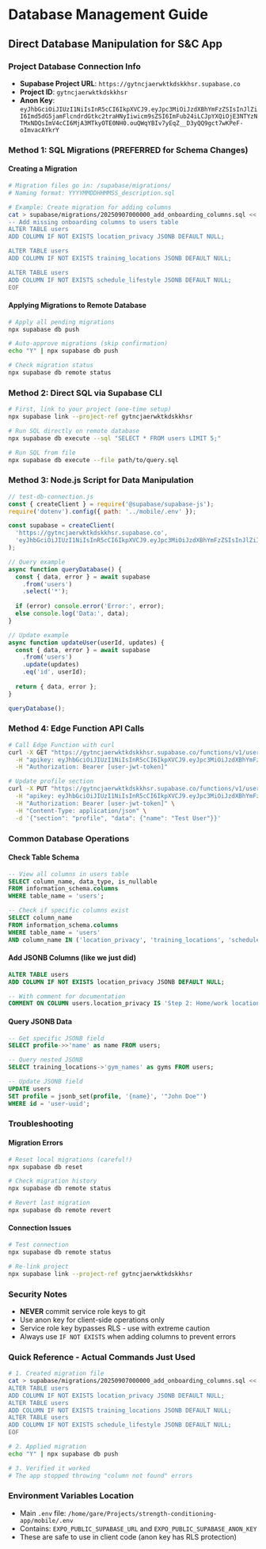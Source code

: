 # Database Management Guide
## Direct Database Manipulation for S&C App

### Project Database Connection Info
- **Supabase Project URL**: `https://gytncjaerwktkdskkhsr.supabase.co`
- **Project ID**: `gytncjaerwktkdskkhsr`
- **Anon Key**: `eyJhbGciOiJIUzI1NiIsInR5cCI6IkpXVCJ9.eyJpc3MiOiJzdXBhYmFzZSIsInJlZiI6Imd5dG5jamFlcndrdGtkc2traHNyIiwicm9sZSI6ImFub24iLCJpYXQiOjE3NTYzNTMxNDQsImV4cCI6MjA3MTkyOTE0NH0.ouQWqYBIv7yEqZ__D3yQQ9gct7wKPeF-oImvacAYkrY`

### Method 1: SQL Migrations (PREFERRED for Schema Changes)

#### Creating a Migration
```bash
# Migration files go in: /supabase/migrations/
# Naming format: YYYYMMDDHHMMSS_description.sql

# Example: Create migration for adding columns
cat > supabase/migrations/20250907000000_add_onboarding_columns.sql << 'EOF'
-- Add missing onboarding columns to users table
ALTER TABLE users 
ADD COLUMN IF NOT EXISTS location_privacy JSONB DEFAULT NULL;

ALTER TABLE users
ADD COLUMN IF NOT EXISTS training_locations JSONB DEFAULT NULL;

ALTER TABLE users
ADD COLUMN IF NOT EXISTS schedule_lifestyle JSONB DEFAULT NULL;
EOF
```

#### Applying Migrations to Remote Database
```bash
# Apply all pending migrations
npx supabase db push

# Auto-approve migrations (skip confirmation)
echo "Y" | npx supabase db push

# Check migration status
npx supabase db remote status
```

### Method 2: Direct SQL via Supabase CLI

```bash
# First, link to your project (one-time setup)
npx supabase link --project-ref gytncjaerwktkdskkhsr

# Run SQL directly on remote database
npx supabase db execute --sql "SELECT * FROM users LIMIT 5;"

# Run SQL from file
npx supabase db execute --file path/to/query.sql
```

### Method 3: Node.js Script for Data Manipulation

```javascript
// test-db-connection.js
const { createClient } = require('@supabase/supabase-js');
require('dotenv').config({ path: '../mobile/.env' });

const supabase = createClient(
  'https://gytncjaerwktkdskkhsr.supabase.co',
  'eyJhbGciOiJIUzI1NiIsInR5cCI6IkpXVCJ9.eyJpc3MiOiJzdXBhYmFzZSIsInJlZiI6Imd5dG5jamFlcndrdGtkc2traHNyIiwicm9sZSI6ImFub24iLCJpYXQiOjE3NTYzNTMxNDQsImV4cCI6MjA3MTkyOTE0NH0.ouQWqYBIv7yEqZ__D3yQQ9gct7wKPeF-oImvacAYkrY'
);

// Query example
async function queryDatabase() {
  const { data, error } = await supabase
    .from('users')
    .select('*');
  
  if (error) console.error('Error:', error);
  else console.log('Data:', data);
}

// Update example
async function updateUser(userId, updates) {
  const { data, error } = await supabase
    .from('users')
    .update(updates)
    .eq('id', userId);
  
  return { data, error };
}

queryDatabase();
```

### Method 4: Edge Function API Calls

```bash
# Call Edge Function with curl
curl -X GET "https://gytncjaerwktkdskkhsr.supabase.co/functions/v1/users/profile" \
  -H "apikey: eyJhbGciOiJIUzI1NiIsInR5cCI6IkpXVCJ9.eyJpc3MiOiJzdXBhYmFzZSIsInJlZiI6Imd5dG5jamFlcndrdGtkc2traHNyIiwicm9sZSI6ImFub24iLCJpYXQiOjE3NTYzNTMxNDQsImV4cCI6MjA3MTkyOTE0NH0.ouQWqYBIv7yEqZ__D3yQQ9gct7wKPeF-oImvacAYkrY" \
  -H "Authorization: Bearer [user-jwt-token]"

# Update profile section
curl -X PUT "https://gytncjaerwktkdskkhsr.supabase.co/functions/v1/users/profile" \
  -H "apikey: eyJhbGciOiJIUzI1NiIsInR5cCI6IkpXVCJ9.eyJpc3MiOiJzdXBhYmFzZSIsInJlZiI6Imd5dG5jamFlcndrdGtkc2traHNyIiwicm9sZSI6ImFub24iLCJpYXQiOjE3NTYzNTMxNDQsImV4cCI6MjA3MTkyOTE0NH0.ouQWqYBIv7yEqZ__D3yQQ9gct7wKPeF-oImvacAYkrY" \
  -H "Authorization: Bearer [user-jwt-token]" \
  -H "Content-Type: application/json" \
  -d '{"section": "profile", "data": {"name": "Test User"}}'
```

### Common Database Operations

#### Check Table Schema
```sql
-- View all columns in users table
SELECT column_name, data_type, is_nullable
FROM information_schema.columns
WHERE table_name = 'users';

-- Check if specific columns exist
SELECT column_name 
FROM information_schema.columns 
WHERE table_name = 'users' 
AND column_name IN ('location_privacy', 'training_locations', 'schedule_lifestyle');
```

#### Add JSONB Columns (like we just did)
```sql
ALTER TABLE users 
ADD COLUMN IF NOT EXISTS location_privacy JSONB DEFAULT NULL;

-- With comment for documentation
COMMENT ON COLUMN users.location_privacy IS 'Step 2: Home/work locations and privacy preferences';
```

#### Query JSONB Data
```sql
-- Get specific JSONB field
SELECT profile->>'name' as name FROM users;

-- Query nested JSONB
SELECT training_locations->'gym_names' as gyms FROM users;

-- Update JSONB field
UPDATE users 
SET profile = jsonb_set(profile, '{name}', '"John Doe"')
WHERE id = 'user-uuid';
```

### Troubleshooting

#### Migration Errors
```bash
# Reset local migrations (careful!)
npx supabase db reset

# Check migration history
npx supabase db remote status

# Revert last migration
npx supabase db remote revert
```

#### Connection Issues
```bash
# Test connection
npx supabase db remote status

# Re-link project
npx supabase link --project-ref gytncjaerwktkdskkhsr
```

### Security Notes
- **NEVER** commit service role keys to git
- Use anon key for client-side operations only
- Service role key bypasses RLS - use with extreme caution
- Always use `IF NOT EXISTS` when adding columns to prevent errors

### Quick Reference - Actual Commands Just Used

```bash
# 1. Created migration file
cat > supabase/migrations/20250907000000_add_onboarding_columns.sql << 'EOF'
ALTER TABLE users 
ADD COLUMN IF NOT EXISTS location_privacy JSONB DEFAULT NULL;
ALTER TABLE users
ADD COLUMN IF NOT EXISTS training_locations JSONB DEFAULT NULL;
ALTER TABLE users
ADD COLUMN IF NOT EXISTS schedule_lifestyle JSONB DEFAULT NULL;
EOF

# 2. Applied migration
echo "Y" | npx supabase db push

# 3. Verified it worked
# The app stopped throwing "column not found" errors
```

### Environment Variables Location
- Main `.env` file: `/home/gare/Projects/strength-conditioning-app/mobile/.env`
- Contains: `EXPO_PUBLIC_SUPABASE_URL` and `EXPO_PUBLIC_SUPABASE_ANON_KEY`
- These are safe to use in client code (anon key has RLS protection)